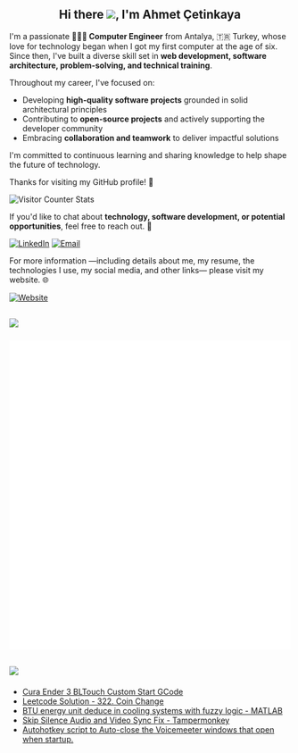 <!-- ABOUT -->
<h2 align='center'>Hi there <img src="https://user-images.githubusercontent.com/53148314/120832912-d7576900-c569-11eb-8de9-71da3412c259.gif" height="30">, I'm Ahmet Çetinkaya</h1>

I'm a passionate **🧑🏼‍💻 Computer Engineer** from Antalya, 🇹🇷 Turkey, whose love for technology began when I got my first computer at the age of six. Since then, I've built a diverse skill set in **web development, software architecture, problem-solving, and technical training**.

Throughout my career, I've focused on:

- Developing **high-quality software projects** grounded in solid architectural principles
- Contributing to **open-source projects** and actively supporting the developer community
- Embracing **collaboration and teamwork** to deliver impactful solutions

I'm committed to continuous learning and sharing knowledge to help shape the future of technology.

Thanks for visiting my GitHub profile! 🚀

![Visitor Counter Stats](https://api.visitorbadge.io/api/VisitorHit?user=ahmet-cetinkaya&countColor=%237B1E7A)

If you'd like to chat about **technology, software development, or potential opportunities**, feel free to reach out. 💬

[![LinkedIn](https://img.shields.io/badge/LinkedIn-0077B5?style=for-the-badge&logo=lerna&logoColor=white)](https://www.linkedin.com/in/ahmet-cetinkaya/)
[![Email](https://img.shields.io/badge/Email-EA4335?style=for-the-badge&logo=gmail&logoColor=white)](https://ahmetcetinkaya.me/contact/)

For more information —including details about me, my resume, the technologies I use, my social media, and other links— please visit my website. 🌐

[![Website](https://img.shields.io/badge/Website-F4D03E?style=for-the-badge&logo=awwwards&logoColor=black)](https://ahmetcetinkaya.me/)

<!-- STATS -->
<h2><h4><img src="https://img.shields.io/badge/Github-Stats-100000?style=for-the-badge&logo=github&logoColor=white" /></a><h4></h2>
<p align="center">
    <img align="center" src="./github-metrics.svg"/>
    <img align="center" src="./github-metrics.plugin.languages.indepth.svg"/>
</p>

<!-- GIST FEED -->
<h2><h4><a href="https://gist.github.com/ahmet-cetinkaya"><img src="https://img.shields.io/badge/Gists-Latest-100000?style=for-the-badge&logo=github&logoColor=white" /></a></h4></h2>

<!-- GISTS:START -->
- [Cura Ender 3 BLTouch Custom Start GCode](https://gist.github.com/ahmet-cetinkaya/4fea5998f3fe1a1958d5587479959313)
- [Leetcode Solution - 322. Coin Change](https://gist.github.com/ahmet-cetinkaya/ebc40f60131111f07546b31f0f87231d)
- [BTU energy unit deduce in cooling systems with fuzzy logic - MATLAB](https://gist.github.com/ahmet-cetinkaya/c7b34541af6859554d4497dd25742e0a)
- [Skip Silence Audio and Video Sync Fix - Tampermonkey](https://gist.github.com/ahmet-cetinkaya/50782d593330abc1514cc86a210a8db4)
- [Autohotkey script to Auto-close the Voicemeeter windows that open when startup.](https://gist.github.com/ahmet-cetinkaya/0f5f993256bc35b701543895b4fa4571)
<!-- GISTS:END -->
